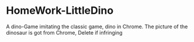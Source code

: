 # HomeWork-LittleDino
A dino-Game imitating the classic game, dino in Chrome. The picture of the dinosaur is got from Chrome, Delete if infringing
